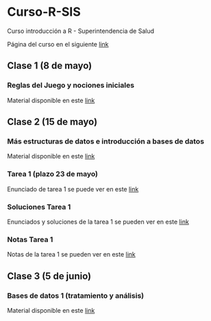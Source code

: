 # Curso-R-SIS
Curso introducción a R - Superintendencia de Salud

Página del curso en el siguiente [link](https://noliverop.github.io/Curso-R-SIS)

## Clase 1 (8 de mayo)
### Reglas del Juego y nociones iniciales
Material disponible en este [link](https://noliverop.github.io/Curso-R-SIS/sesion_1_presentacion.html)

## Clase 2 (15 de mayo)
### Más estructuras de datos e introducción a bases de datos
Material disponible en este [link](https://noliverop.github.io/Curso-R-SIS/sesion_2_presentacion.html)

### Tarea 1 (plazo 23 de mayo)
Enunciado de tarea 1 se puede ver en este [link](https://noliverop.github.io/Curso-R-SIS/tarea_1.html)

### Soluciones Tarea 1 
Enunciados y soluciones de la tarea 1 se pueden ver en este [link](https://noliverop.github.io/Curso-R-SIS/tarea_1_solucion.html)

### Notas Tarea 1 
Notas de la tarea 1 se pueden ver en este [link](https://noliverop.github.io/Curso-R-SIS/notas_tarea_1.html)

## Clase 3 (5 de junio)
### Bases de datos 1 (tratamiento y análisis)
Material disponible en este [link](https://noliverop.github.io/Curso-R-SIS/sesion_3_presentacion.html)
